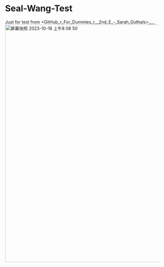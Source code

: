 # Seal-Wang-Test
Just for test from &lt;GitHub_r_For_Dummies_r__2nd_E_-_Sarah_Guthals>,,,,,
<img width="780" alt="屏幕快照 2023-10-18 上午8 08 50" src="https://github.com/1875434541/Seal-Wang-Test/assets/33220565/5a735379-2657-4e3e-aa82-21c94c514b98">
